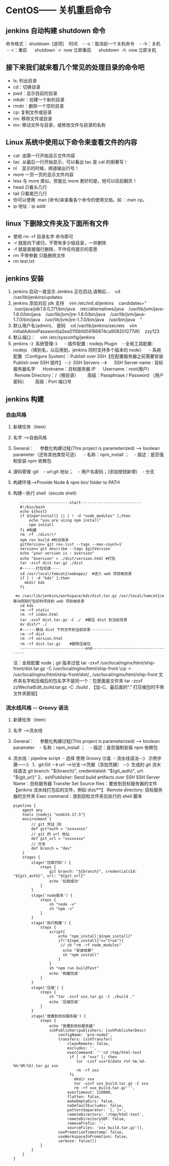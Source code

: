 # CentOS—— 关机重启命令

## jenkins 自动构建 shutdown 命令

命令格式： shutdown  [选项]    时间
   - -c：取消前一个关机命令
   - -h：关机
   - -r：重启
     shutdown  -r  now 立即重启
     shutdown  -h  now 立即关机

## 接下来我们就来看几个常见的处理目录的命令吧

- ls: 列出目录
- cd：切换目录
- pwd：显示目前的目录
- mkdir：创建一个新的目录
- rmdir：删除一个空的目录
- cp: 复制文件或目录
- rm: 移除文件或目录
- mv: 移动文件与目录，或修改文件与目录的名称

## Linux 系统中使用以下命令来查看文件的内容

- cat  由第一行开始显示文件内容
- tac  从最后一行开始显示，可以看出 tac 是 cat 的倒著写！
- nl    显示的时候，顺道输出行号！
- more 一页一页的显示文件内容
- less 与 more 类似，但是比 more 更好的是，他可以往前翻页！
- head 只看头几行
- tail 只看尾巴几行
- 你可以使用  man [命令]来查看各个命令的使用文档，如 ：man cp。
- ip 地址：ip addr

## linux 下删除文件夹及下面所有文件

- 使用 rm -rf 目录名字 命令即可
- -r 就是向下递归，不管有多少级目录，一并删除
- -f 就是直接强行删除，不作任何提示的意思
- rm 不带参数 只能删除文件
- rm test.txt

## jenkins 安装

1. jenkins 启动一直显示 Jenkins 正在启动,请稍后...
      cd /var/lib/jenkins/updates
2. jenkins 添加对应 jdk 支持
      vim /etc/init.d/jenkins
      candidates="
      /usr/java/jdk1.8.0_171/bin/java
      /etc/alternatives/java
      /usr/lib/jvm/java-1.8.0/bin/java
      /usr/lib/jvm/jre-1.8.0/bin/java
      /usr/lib/jvm/java-1.7.0/bin/java
      /usr/lib/jvm/jre-1.7.0/bin/java
      /usr/bin/java
      "
3. 默认用户名(admin)、 密码
      cd /var/lib/jenkins/secrets
      vim initialAdminPassword(a2ea5110bfd04166874ca908201277df)
      zzy123
4. 默认端口：
      vim /etc/sysconfig/jenkins
5. jenkins -》系统管理-》
      - 插件配置 : nodejs Plugin
      - 全局工具配置: nodejs （填别名，以后用到，jenkins 同时支持多个版本的 node）
      - 系统配置（Configure System）：Publish over SSH【在配置服务器之前需要安装 Publish over SSH 插件】 --》SSH Servers --》
        SSH Server name : 目标服务器名字
        Hostname：目标服务器 IP
        Username：root(用户)
        Remote Directory：/（根目录）
         高级：Passphrase / Password （用户密码）
         高级：Port 端口号

## jenkins 构建

### 自由风格

1. 新建任务（item）
2. 名字 -->自由风格
3. General：
       参数化构建过程(This project is parameterized) --> boolean parameter（还有其他类型可选）
      - 名称：npm_install ；
      - 描述：是否强制安装 npm 依赖包
4. 源码管理 :git
      - url:git 地址；
      - 用户名密码；(添加按钮新增)
      - 分支
5. 构建环境-->Provide Node & npm bin/ folder to PATH
6. 构建--执行 shell（excute shell）

   ```code
      ----------------------start---------------------------
      #!/bin/bash
      echo ${host}
      if ${npm*install} || [ ! -d "node_modules" ];then
          echo "you are using npm install"
          npm install
      fi #构建
      rm -rf ./dist/\*
      npm run build #标记版本
      gitVersion=`git rev-list --tags --max-count=1`
      version=`git describe --tags $gitVersion`
      echo "your version is : $version"
      echo "$version" > ./dist/version.html #打包
      tar -zcvf dist.tar.gz ./dist
      #------打包完成----
      cd /usr/local/tomcat2/webapps/  #进入 web 项目根目录
      if [ ! -d "kds" ];then
        mkdir kds
      fi
      mv /var/lib/jenkins/workspace/kds/dist.tar.gz /usr/local/tomcat2/webapps/kds  #移动刚刚打包好的项目到 web 项目根目录
      cd kds
      rm -rf static
      rm -rf index.html
      tar -zxvf dist.tar.gz -C ./  #解压 dist 到当前目录
      mv dist/* ./
      #------移动 dist 下的文件到当前目录----------
      rm -rf dist
      rm -rf version.html
      rm -rf dist.tar.gz    #删除压缩包
      -----------------------------end-------------------------------------
   ```

   注：全局配置 node；git 版本过低
   tar -zxvf /usr/local/nginx/html/ship-front/dist.tar.gz -C /usr/local/nginx/html/ship-front
   \cp -r /usr/local/nginx/html/ship-front/dist/\_ /usr/local/nginx/html/ship-front
   文件夹名字和压缩后的包名字不是同一个：包里面是文件夹
   tar -zcvf zzWechatEdit_build.tar.gz -C ./build . 【加-C、最后面的“.” 打压缩包时不带文件夹那层】

### 流水线风格 -- Groovy 语法

1. 新建任务（item）
2. 名字 -->流水线
3. General：
       参数化构建过程(This project is parameterized) --> boolean parameter
      - 名称：npm_install ；
      - 描述：是否强制安装 npm 依赖包
4. 流水线：pipeline script
    - 选择 使用 Groovy 沙盒
    - 流水线语法--》 示例步骤——》
   1、git:Git --》 url -->分支-->凭据（添加凭据） --》生成的 git 流水线语法
   git branch: "${branch}", credentialsId: "${git_auth}", url: "${git_url}"
   2、sshPublisher: Send build artifacts over SSH
   SSH Server Name：目标服务器
   Transfer Set Source files：要放到目标服务器的文件【jenkins 流水线打包后的文件，例如 dist/\*\*】
   Remote directory: 目标服务器的文件夹
   Exec command：放到目标文件夹后执行的 shell 脚本

   ```code
   pipeline {
       agent any
       tools {nodejs "node14.17.5"}
       environment {
           // git 凭证 ID
           def git*auth = "xxxxxxxx"
           // git 的 url 地址
           def git_url = "xxxxxxxx"
           // 分支
           def branch = "dev"
       }
       stages {
           stage('拉取代码') {
               steps {
                   git branch: "${branch}", credentialsId: "${git_auth}", url: "${git_url}"
                   echo '拉取成功'
               }
           }
           stage('node版本') {
               steps {
                   sh "node -v"
                   sh "npm -v"
               }
           }
           stage('执行构建') {
               steps {
                   script{
                       echo "npm_install:${npm_install}"
                       if("${npm_install}"=="true"){
                        // sh "rm -rf node_modules"
                         echo "安装依赖"
                         sh "npm install"
                       }
                   }
                   sh "npm run buildTest"
                   echo '构建完成'
               }
           }
           stage('压缩') {
               steps {
                   sh "tar -zcvf xxx.tar.gz -C ./build ."
                   echo '压缩完成'
               }
           }
           stage('放置到目标服务器') {
               steps {
                   echo "放置到目标服务器"
                   sshPublisher(publishers: [sshPublisherDesc(
                       configName: 'pre-node2',
                       transfers: [sshTransfer(
                           cleanRemote: false,
                           excludes: '',
                           execCommand: '''cd /tmp/html-test
                            if [ -d "xxx" ]; then
                               tar -czvf xxx*$(date +%Y.%m.%d-%H:%M:%S).tar.gz xxx
                               rm -rf xxx
                            fi
                              mkdir xxx
                              tar -xzvf xxx_build.tar.gz -C xxx
                              rm -rf xxx_build.tar.gz''',
                           execTimeout: 120000,
                           flatten: false,
                           makeEmptyDirs: false,
                           noDefaultExcludes: false,
                           patternSeparator: '[, ]+',
                           remoteDirectory: '/tmp/html-test',
                           remoteDirectorySDF: false,
                           removePrefix: '',
                           sourceFiles: 'xxx_build.tar.gz')],
                       usePromotionTimestamp: false,
                       useWorkspaceInPromotion: false,
                       verbose: false)])
               }
           }
       }
   }
   ```
